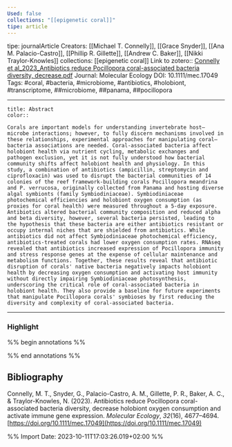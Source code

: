 ```yaml
---
Used: false
collections: "[[epigenetic coral]]"
tipe: article
---
```

tipe: journalArticle
Creators: [[Michael T. Connelly]], [[Grace Snyder]], [[Ana M. Palacio-Castro]], [[Phillip R. Gillette]], [[Andrew C. Baker]], [[Nikki Traylor-Knowles]]
collections: [[epigenetic coral]]
Link to zotero:: [Connelly et al_2023_Antibiotics reduce Pocillopora coral-associated bacteria diversity, decrease.pdf](zotero://select/library/items/VH7SGKJ4)
Journal: Molecular Ecology
DOI: 10.1111/mec.17049
Tags: #coral, #bacteria, #microbiome, #antibiotics, #holobiont, #transcriptome, ##microbiome, ##panama, ##pocillopora

---
```ad-note
title: Abstract
color:: 

Corals are important models for understanding invertebrate host–microbe interactions; however, to fully discern mechanisms involved in these relationships, experimental approaches for manipulating coral–bacteria associations are needed. Coral-associated bacteria affect holobiont health via nutrient cycling, metabolic exchanges and pathogen exclusion, yet it is not fully understood how bacterial community shifts affect holobiont health and physiology. In this study, a combination of antibiotics (ampicillin, streptomycin and ciprofloxacin) was used to disrupt the bacterial communities of 14 colonies of the reef framework-building corals Pocillopora meandrina and P. verrucosa, originally collected from Panama and hosting diverse algal symbionts (family Symbiodiniaceae). Symbiodiniaceae photochemical efficiencies and holobiont oxygen consumption (as proxies for coral health) were measured throughout a 5-day exposure. Antibiotics altered bacterial community composition and reduced alpha and beta diversity, however, several bacteria persisted, leading to the hypothesis that these bacteria are either antibiotics resistant or occupy internal niches that are shielded from antibiotics. While antibiotics did not affect Symbiodiniaceae photochemical efficiency, antibiotics-treated corals had lower oxygen consumption rates. RNAseq revealed that antibiotics increased expression of Pocillopora immunity and stress response genes at the expense of cellular maintenance and metabolism functions. Together, these results reveal that antibiotic disruption of corals' native bacteria negatively impacts holobiont health by decreasing oxygen consumption and activating host immunity without directly impairing Symbiodiniaceae photosynthesis, underscoring the critical role of coral-associated bacteria in holobiont health. They also provide a baseline for future experiments that manipulate Pocillopora corals' symbioses by first reducing the diversity and complexity of coral-associated bacteria.

```

---
### Highlight

%% begin annotations %%

%% end annotations %%

## Bibliography

Connelly, M. T., Snyder, G., Palacio-Castro, A. M., Gillette, P. R., Baker, A. C., & Traylor-Knowles, N. (2023). Antibiotics reduce Pocillopora coral-associated bacteria diversity, decrease holobiont oxygen consumption and activate immune gene expression. _Molecular Ecology_, _32_(16), 4677–4694. [https://doi.org/10.1111/mec.17049](https://doi.org/10.1111/mec.17049)

%% Import Date: 2023-10-11T17:03:26.019+02:00 %%
